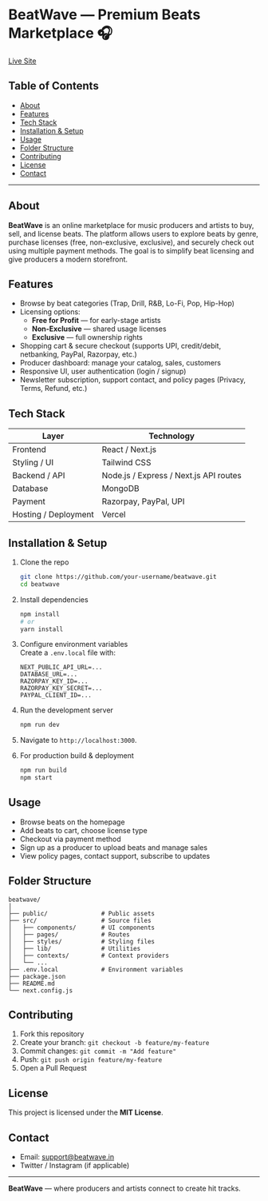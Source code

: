 # BeatWave — Premium Beats Marketplace 🎧

[Live Site](https://beat-wave-pink.vercel.app/)

## Table of Contents

- [About](#about)  
- [Features](#features)  
- [Tech Stack](#tech-stack)  
- [Installation & Setup](#installation--setup)  
- [Usage](#usage)  
- [Folder Structure](#folder-structure)  
- [Contributing](#contributing)  
- [License](#license)  
- [Contact](#contact)  

---

## About

**BeatWave** is an online marketplace for music producers and artists to buy, sell, and license beats. The platform allows users to explore beats by genre, purchase licenses (free, non-exclusive, exclusive), and securely check out using multiple payment methods. The goal is to simplify beat licensing and give producers a modern storefront.  

## Features

- Browse by beat categories (Trap, Drill, R&B, Lo-Fi, Pop, Hip-Hop)  
- Licensing options:
  - **Free for Profit** — for early-stage artists  
  - **Non-Exclusive** — shared usage licenses  
  - **Exclusive** — full ownership rights  
- Shopping cart & secure checkout (supports UPI, credit/debit, netbanking, PayPal, Razorpay, etc.)  
- Producer dashboard: manage your catalog, sales, customers  
- Responsive UI, user authentication (login / signup)  
- Newsletter subscription, support contact, and policy pages (Privacy, Terms, Refund, etc.)  

## Tech Stack

| Layer | Technology |
|-------|------------|
| Frontend | React / Next.js |
| Styling / UI | Tailwind CSS |
| Backend / API | Node.js / Express / Next.js API routes |
| Database | MongoDB |
| Payment | Razorpay, PayPal, UPI |
| Hosting / Deployment | Vercel |

## Installation & Setup

1. Clone the repo  
   ```bash
   git clone https://github.com/your-username/beatwave.git
   cd beatwave
   ```

2. Install dependencies  
   ```bash
   npm install
   # or
   yarn install
   ```

3. Configure environment variables  
   Create a `.env.local` file with:

   ```
   NEXT_PUBLIC_API_URL=...
   DATABASE_URL=...
   RAZORPAY_KEY_ID=...
   RAZORPAY_KEY_SECRET=...
   PAYPAL_CLIENT_ID=...
   ```

4. Run the development server  
   ```bash
   npm run dev
   ```

5. Navigate to `http://localhost:3000`.

6. For production build & deployment  
   ```bash
   npm run build
   npm start
   ```

## Usage

- Browse beats on the homepage  
- Add beats to cart, choose license type  
- Checkout via payment method  
- Sign up as a producer to upload beats and manage sales  
- View policy pages, contact support, subscribe to updates  

## Folder Structure

```
beatwave/
│
├── public/               # Public assets
├── src/                  # Source files
│   ├── components/       # UI components
│   ├── pages/            # Routes
│   ├── styles/           # Styling files
│   ├── lib/              # Utilities
│   ├── contexts/         # Context providers
│   └── ...
├── .env.local            # Environment variables
├── package.json
├── README.md
└── next.config.js
```

## Contributing

1. Fork this repository  
2. Create your branch: `git checkout -b feature/my-feature`  
3. Commit changes: `git commit -m "Add feature"`  
4. Push: `git push origin feature/my-feature`  
5. Open a Pull Request  

## License

This project is licensed under the **MIT License**.

## Contact

- Email: support@beatwave.in  
- Twitter / Instagram (if applicable)  

---

**BeatWave** — where producers and artists connect to create hit tracks.  
